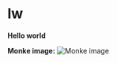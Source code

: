 # lw
**Hello world**

**Monke image:**
![Monke image](https://www.rd.com/wp-content/uploads/2020/12/GettyImages-480585465.jpg)
